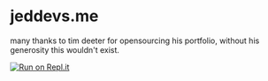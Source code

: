 # jeddevs.me
many thanks to tim deeter for opensourcing his portfolio, without his generosity this wouldn't exist.

[![Run on Repl.it](https://repl.it/badge/github/Teotcd/Game-Development-Website)](https://repl.it/github/Teotcd/Game-Development-Website)
